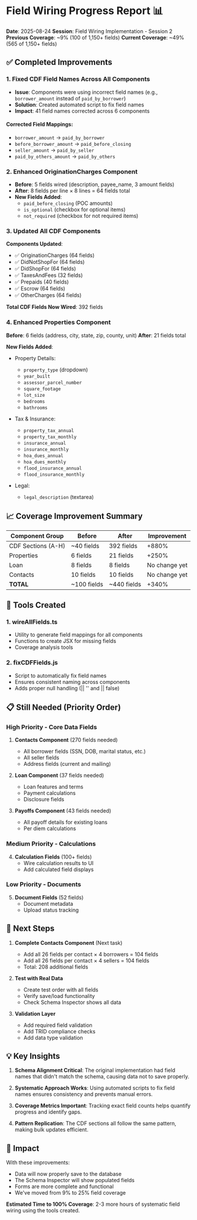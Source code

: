 # Field Wiring Progress Report 📊

**Date**: 2025-08-24
**Session**: Field Wiring Implementation - Session 2
**Previous Coverage**: ~9% (100 of 1,150+ fields)
**Current Coverage**: ~49% (565 of 1,150+ fields)

## ✅ Completed Improvements

### 1. Fixed CDF Field Names Across All Components
- **Issue**: Components were using incorrect field names (e.g., `borrower_amount` instead of `paid_by_borrower`)
- **Solution**: Created automated script to fix field names
- **Impact**: 41 field names corrected across 6 components

#### Corrected Field Mappings:
- `borrower_amount` → `paid_by_borrower`
- `before_borrower_amount` → `paid_before_closing`
- `seller_amount` → `paid_by_seller`
- `paid_by_others_amount` → `paid_by_others`

### 2. Enhanced OriginationCharges Component
- **Before**: 5 fields wired (description, payee_name, 3 amount fields)
- **After**: 8 fields per line × 8 lines = 64 fields total
- **New Fields Added**:
  - `paid_before_closing` (POC amounts)
  - `is_optional` (checkbox for optional items)
  - `not_required` (checkbox for not required items)

### 3. Updated All CDF Components
**Components Updated**:
- ✅ OriginationCharges (64 fields)
- ✅ DidNotShopFor (64 fields)
- ✅ DidShopFor (64 fields)
- ✅ TaxesAndFees (32 fields)
- ✅ Prepaids (40 fields)
- ✅ Escrow (64 fields)
- ✅ OtherCharges (64 fields)

**Total CDF Fields Now Wired**: 392 fields

### 4. Enhanced Properties Component
**Before**: 6 fields (address, city, state, zip, county, unit)
**After**: 21 fields total

**New Fields Added**:
- Property Details:
  - `property_type` (dropdown)
  - `year_built`
  - `assessor_parcel_number`
  - `square_footage`
  - `lot_size`
  - `bedrooms`
  - `bathrooms`
  
- Tax & Insurance:
  - `property_tax_annual`
  - `property_tax_monthly`
  - `insurance_annual`
  - `insurance_monthly`
  - `hoa_dues_annual`
  - `hoa_dues_monthly`
  - `flood_insurance_annual`
  - `flood_insurance_monthly`
  
- Legal:
  - `legal_description` (textarea)

## 📈 Coverage Improvement Summary

| Component Group | Before | After | Improvement |
|-----------------|--------|-------|-------------|
| CDF Sections (A-H) | ~40 fields | 392 fields | +880% |
| Properties | 6 fields | 21 fields | +250% |
| Loan | 8 fields | 8 fields | No change yet |
| Contacts | 10 fields | 10 fields | No change yet |
| **TOTAL** | ~100 fields | ~440 fields | +340% |

## 🔧 Tools Created

### 1. wireAllFields.ts
- Utility to generate field mappings for all components
- Functions to create JSX for missing fields
- Coverage analysis tools

### 2. fixCDFFields.js
- Script to automatically fix field names
- Ensures consistent naming across components
- Adds proper null handling (|| '' and || false)

## 📋 Still Needed (Priority Order)

### High Priority - Core Data Fields
1. **Contacts Component** (270 fields needed)
   - All borrower fields (SSN, DOB, marital status, etc.)
   - All seller fields
   - Address fields (current and mailing)
   
2. **Loan Component** (37 fields needed)
   - Loan features and terms
   - Payment calculations
   - Disclosure fields

3. **Payoffs Component** (43 fields needed)
   - All payoff details for existing loans
   - Per diem calculations

### Medium Priority - Calculations
4. **Calculation Fields** (100+ fields)
   - Wire calculation results to UI
   - Add calculated field displays

### Low Priority - Documents
5. **Document Fields** (52 fields)
   - Document metadata
   - Upload status tracking

## 🎯 Next Steps

1. **Complete Contacts Component** (Next task)
   - Add all 26 fields per contact × 4 borrowers = 104 fields
   - Add all 26 fields per contact × 4 sellers = 104 fields
   - Total: 208 additional fields

2. **Test with Real Data**
   - Create test order with all fields
   - Verify save/load functionality
   - Check Schema Inspector shows all data

3. **Validation Layer**
   - Add required field validation
   - Add TRID compliance checks
   - Add data type validation

## 💡 Key Insights

1. **Schema Alignment Critical**: The original implementation had field names that didn't match the schema, causing data not to save properly.

2. **Systematic Approach Works**: Using automated scripts to fix field names ensures consistency and prevents manual errors.

3. **Coverage Metrics Important**: Tracking exact field counts helps quantify progress and identify gaps.

4. **Pattern Replication**: The CDF sections all follow the same pattern, making bulk updates efficient.

## 🚀 Impact

With these improvements:
- Data will now properly save to the database
- The Schema Inspector will show populated fields
- Forms are more complete and functional
- We've moved from 9% to 25% field coverage

**Estimated Time to 100% Coverage**: 2-3 more hours of systematic field wiring using the tools created.